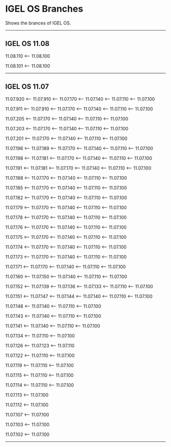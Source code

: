 # IGEL OS Branches

Shows the brances of IGEL OS.

----

## IGEL OS 11.08

11.08.110 <-- 11.08.100

11.08.101 <-- 11.08.100

----

## IGEL OS 11.07

11.07.920 <-- 11.07.910 <-- 11.07.170 <-- 11.07.140 <-- 11.07.110 <-- 11.07.100

11.07.911 <-- 11.07.910 <-- 11.07.170 <-- 11.07.140 <-- 11.07.110 <-- 11.07.100

11.07.205 <-- 11.07.170 <-- 11.07.140 <-- 11.07.110 <-- 11.07.100

11.07.203 <-- 11.07.170 <-- 11.07.140 <-- 11.07.110 <-- 11.07.100

11.07.201 <-- 11.07.170 <-- 11.07.140 <-- 11.07.110 <-- 11.07.100

11.07.196 <-- 11.07.189 <-- 11.07.170 <-- 11.07.140 <-- 11.07.110 <-- 11.07.100

11.07.198 <-- 11.07.181 <-- 11.07.170 <-- 11.07.140 <-- 11.07.110 <-- 11.07.100

11.07.191 <-- 11.07.181 <-- 11.07.170 <-- 11.07.140 <-- 11.07.110 <-- 11.07.100

11.07.188 <-- 11.07.170 <-- 11.07.140 <-- 11.07.110 <-- 11.07.100

11.07.185 <-- 11.07.170 <-- 11.07.140 <-- 11.07.110 <-- 11.07.100

11.07.182 <-- 11.07.170 <-- 11.07.140 <-- 11.07.110 <-- 11.07.100

11.07.179 <-- 11.07.170 <-- 11.07.140 <-- 11.07.110 <-- 11.07.100

11.07.178 <-- 11.07.170 <-- 11.07.140 <-- 11.07.110 <-- 11.07.100

11.07.176 <-- 11.07.170 <-- 11.07.140 <-- 11.07.110 <-- 11.07.100

11.07.175 <-- 11.07.170 <-- 11.07.140 <-- 11.07.110 <-- 11.07.100

11.07.174 <-- 11.07.170 <-- 11.07.140 <-- 11.07.110 <-- 11.07.100

11.07.173 <-- 11.07.170 <-- 11.07.140 <-- 11.07.110 <-- 11.07.100

11.07.171 <-- 11.07.170 <-- 11.07.140 <-- 11.07.110 <-- 11.07.100

11.07.160 <-- 11.07.150 <-- 11.07.140 <-- 11.07.110 <-- 11.07.100

11.07.152 <-- 11.07.139 <-- 11.07.136 <-- 11.07.133 <-- 11.07.110 <-- 11.07.100

11.07.151 <-- 11.07.147 <-- 11.07.144 <-- 11.07.140 <-- 11.07.110 <-- 11.07.100

11.07.148 <-- 11.07.140 <-- 11.07.110 <-- 11.07.100

11.07.143 <-- 11.07.140 <-- 11.07.110 <-- 11.07.100

11.07.141 <-- 11.07.140 <-- 11.07.110 <-- 11.07.100

11.07.134 <-- 11.07.110 <-- 11.07.100

11.07.126 <-- 11.07.123 <-- 11.07.110

11.07.122 <-- 11.07.110 <-- 11.07.100

11.07.119 <-- 11.07.110 <-- 11.07.100

11.07.115 <-- 11.07.110 <-- 11.07.100

11.07.114 <-- 11.07.110 <-- 11.07.100

11.07.113 <-- 11.07.100

11.07.112 <-- 11.07.100

11.07.107 <-- 11.07.100

11.07.103 <-- 11.07.100

11.07.102 <-- 11.07.100

----
